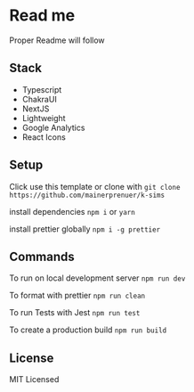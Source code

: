 # Read me

Proper Readme will follow

## Stack
- Typescript
- ChakraUI
- NextJS
- Lightweight
- Google Analytics
- React Icons
## Setup

Click use this template or clone with
`git clone https://github.com/mainerprenuer/k-sims`

install dependencies `npm i` or `yarn`

install prettier globally `npm i -g prettier`

## Commands

To run on local development server `npm run dev`

To format with prettier `npm run clean`

To run Tests with Jest `npm run test`

To create a production build `npm run build`

## License

MIT Licensed
